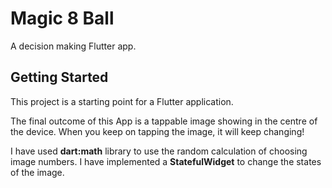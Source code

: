 # Magic 8 Ball

A decision making Flutter app.

## Getting Started

This project is a starting point for a Flutter application.

The final outcome of this App is a tappable image showing in the centre of the device.
When you keep on tapping the image, it will keep changing!

I have used **dart:math** library to use the random calculation of choosing image numbers.
I have implemented a **StatefulWidget** to change the states of the image.
